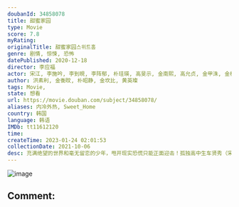 ```yaml
---
doubanId: 34858078
title: 甜蜜家园
type: Movie
score: 7.8
myRating: 
originalTitle: 甜蜜家园스위트홈
genre: 剧情, 惊悚, 恐怖
datePublished: 2020-12-18
director: 李应福
actor: 宋江, 李施吟, 李到晛, 李阵郁, 朴珪瑛, 高旻示, 金南熙, 高允贞, 金甲洙, 金相浩, 金伊敬, 安道奎, 金圣喆, 禹贤, 李正贤, 车烨, 金昌焕, 金承旭, 李承勋, 函勝敏, 高健汉, 朴成根, 维多利亚·格蕾丝, 佩姬·梁, 马修·杨·金, 白基邦, 柳珍宇, 安东九, 珍妮·博尔特, 冯翠杏, 李信成, 尹志温, 金贤玉, 金姬贞, 郑荷昙, 尹柱万, 许俊硕, 崔高, 许律, 李凤莲, 朴雅仁, 禹正国, 金国熙, 李志夏, 李基赫, 申文成
author: 洪素利, 金衡旼, 朴昭静, 金坎比, 黄英璨
tags: Movie, 
state: 想看
url: https://movie.douban.com/subject/34858078/
aliases: 内冷外热, Sweet_Home
country: 韩国
language: 韩语
IMDb: tt11612120
time: 
createTime: 2023-01-24 02:01:53
collectionDate: 2021-10-06
desc: 充满绝望的世界和毫无留恋的少年，甩开现实恐慌只能正面迎击！孤独高中生车贤秀（宋江饰）的家人在一次事故中去世，之后搬到了一个新公寓，他平静的生活很快就被新住所里开始发生的奇怪事件所扰乱，当人们变成...
---
```


![image](p2628425414.jpg)

Comment: 
---

